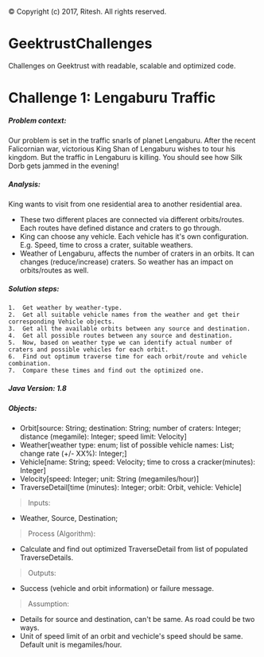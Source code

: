 &copy; Copyright (c) 2017, Ritesh. All rights reserved.
# GeektrustChallenges
Challenges on Geektrust with readable, scalable and optimized code.

# Challenge 1: Lengaburu Traffic

##### Problem context: 
Our problem is set in the traffic snarls of planet Lengaburu. After the recent Falicornian war, victorious King Shan of Lengaburu wishes to tour his kingdom. But the traffic in Lengaburu is killing. You should see how Silk Dorb gets jammed in the evening!

##### Analysis:
King wants to visit from one residential area to another residential area.
 *	These two different places are connected via different orbits/routes. Each routes have defined distance and craters to go through.
 *	King can choose any vehicle. Each vehicle has it's own configuration. E.g. Speed, time to cross a crater, suitable weathers.
 *	Weather of Lengaburu, affects the number of craters in an orbits. It can changes (reduce/increase) craters. So weather has an impact on orbits/routes as well.
	
##### Solution steps:
	1.	Get weather by weather-type.
	2. 	Get all suitable vehicle names from the weather and get their corresponding Vehicle objects.
	3. 	Get all the available orbits between any source and destination. 
	4.	Get all possible routes between any source and destination. 
	5.	Now, based on weather type we can identify actual number of craters and possible vehicles for each orbit.
	6.	Find out optimum traverse time for each orbit/route and vehicle combination.
	7.	Compare these times and find out the optimized one.

##### Java Version: 1.8

##### Objects:

 *  Orbit[source: String; destination: String; number of craters: Integer; distance (megamile): Integer; speed limit: Velocity]
 *  Weather[weather type: enum; list of possible vehicle names: List<String>; change rate (+/- XX%): Integer;]
 *  Vehicle[name: String; speed: Velocity; time to cross a cracker(minutes): Integer]
 * 	Velocity[speed: Integer; unit: String (megamiles/hour)]
 *  TraverseDetail[time (minutes): Integer; orbit: Orbit, vehicle: Vehicle] 
 
> Inputs:

 *  Weather, Source, Destination;
 
> Process (Algorithm):
 
 *  Calculate and find out optimized TraverseDetail from list of populated TraverseDetails.
 
> Outputs:

 *  Success (vehicle and orbit information) or failure message.
 
> Assumption: 

 *	Details for source and destination, can't be same. As road could be two ways.
 *  Unit of speed limit of an orbit and vechicle's speed should be same. Default unit is megamiles/hour.
 
